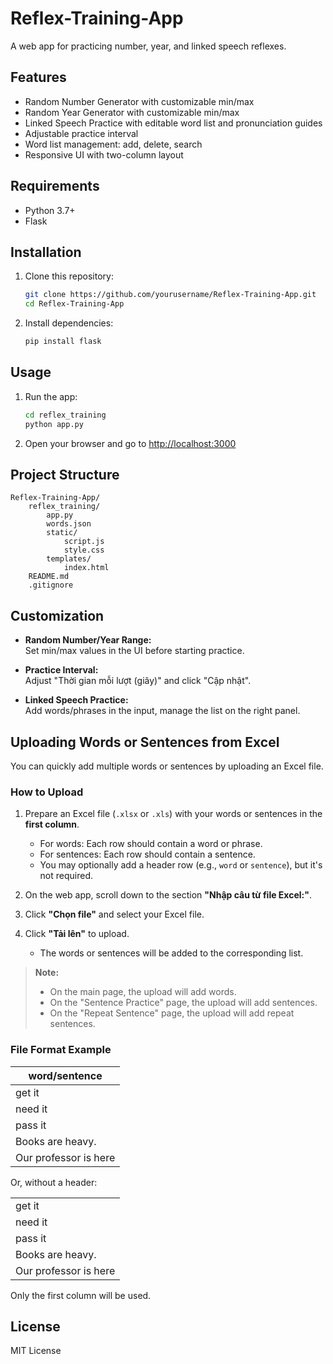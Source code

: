 # Reflex-Training-App

A web app for practicing number, year, and linked speech reflexes.

## Features

- Random Number Generator with customizable min/max
- Random Year Generator with customizable min/max
- Linked Speech Practice with editable word list and pronunciation guides
- Adjustable practice interval
- Word list management: add, delete, search
- Responsive UI with two-column layout

## Requirements

- Python 3.7+
- Flask

## Installation

1. Clone this repository:
    ```sh
    git clone https://github.com/yourusername/Reflex-Training-App.git
    cd Reflex-Training-App
    ```

2. Install dependencies:
    ```sh
    pip install flask
    ```

## Usage

1. Run the app:
    ```sh
    cd reflex_training
    python app.py
    ```

2. Open your browser and go to [http://localhost:3000](http://localhost:3000)

## Project Structure

```
Reflex-Training-App/
    reflex_training/
        app.py
        words.json
        static/
            script.js
            style.css
        templates/
            index.html
    README.md
    .gitignore
```

## Customization

- **Random Number/Year Range:**  
  Set min/max values in the UI before starting practice.

- **Practice Interval:**  
  Adjust "Thời gian mỗi lượt (giây)" and click "Cập nhật".

- **Linked Speech Practice:**  
  Add words/phrases in the input, manage the list on the right panel.

## Uploading Words or Sentences from Excel

You can quickly add multiple words or sentences by uploading an Excel file.

### How to Upload

1. Prepare an Excel file (`.xlsx` or `.xls`) with your words or sentences in the **first column**.
    - For words: Each row should contain a word or phrase.
    - For sentences: Each row should contain a sentence.
    - You may optionally add a header row (e.g., `word` or `sentence`), but it's not required.

2. On the web app, scroll down to the section **"Nhập câu từ file Excel:"**.

3. Click **"Chọn file"** and select your Excel file.

4. Click **"Tải lên"** to upload.  
   - The words or sentences will be added to the corresponding list.

> **Note:**  
> - On the main page, the upload will add words.  
> - On the "Sentence Practice" page, the upload will add sentences.  
> - On the "Repeat Sentence" page, the upload will add repeat sentences.

### File Format Example

| word/sentence         |
|-----------------------|
| get it                |
| need it               |
| pass it               |
| Books are heavy.      |
| Our professor is here |

Or, without a header:

|                       |
|-----------------------|
| get it                |
| need it               |
| pass it               |
| Books are heavy.      |
| Our professor is here |

Only the first column will be used.

## License

MIT License